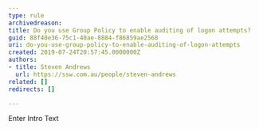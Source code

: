 ```yaml
---
type: rule
archivedreason: 
title: Do you use Group Policy to enable auditing of logon attempts​?
guid: 88f40e36-75c1-40ae-8884-f86859ae2568
uri: do-you-use-group-policy-to-enable-auditing-of-logon-attempts
created: 2019-07-24T20:57:45.0000000Z
authors:
- title: Steven Andrews
  url: https://ssw.com.au/people/steven-andrews
related: []
redirects: []

---
```



Enter Intro Text
<br><excerpt class='endintro'></excerpt><br>



